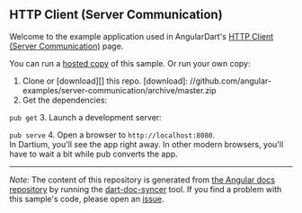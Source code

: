 

## HTTP Client (Server Communication)

Welcome to the example application used in AngularDart's
[HTTP Client (Server Communication)](https://webdev.dartlang.org/angular/guide/server-communication) page.

You can run a [hosted copy](http://angular-examples.github.io/server-communication) of this sample. Or run your own copy:

1. Clone or [download][] this repo.
   [download]: //github.com/angular-examples/server-communication/archive/master.zip
2. Get the dependencies:

  `pub get`
3. Launch a development server:

  `pub serve`
4. Open a browser to `http://localhost:8080`.<br/>
  In Dartium, you'll see the app right away. In other modern browsers,
  you'll have to wait a bit while pub converts the app.



-------------------------------------------------------

*Note:* The content of this repository is generated from
[the Angular docs repository](//github.com/dart-lang/site-webdev/tree/master/public/docs/_examples/server-communication/dart) by running the
[dart-doc-syncer](//github.com/angular/dart-doc-syncer) tool.
If you find a problem with this sample's code, please open an
[issue](//github.com/dart-lang/site-webdev/issues/new?labels=example&title=%5BAngular%5D%5Bexample%5D%20guide/server-communication%3A%20).
